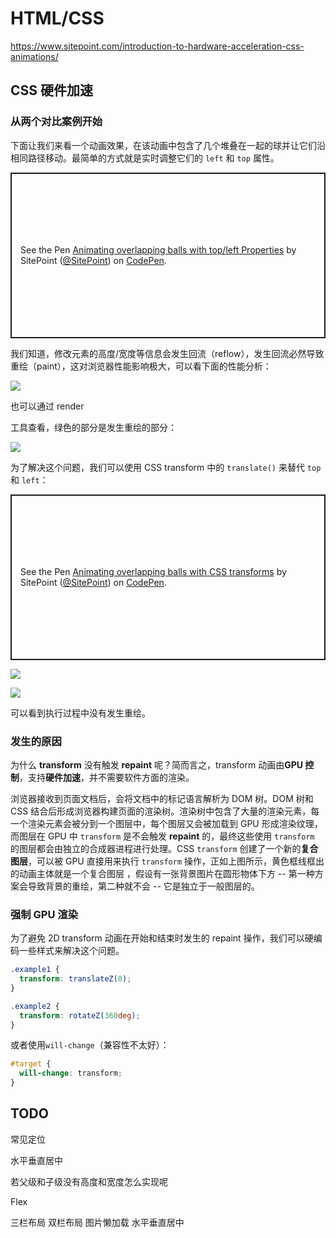 # HTML/CSS

https://www.sitepoint.com/introduction-to-hardware-acceleration-css-animations/

## CSS 硬件加速

### 从两个对比案例开始

下面让我们来看一个动画效果，在该动画中包含了几个堆叠在一起的球并让它们沿相同路径移动。最简单的方式就是实时调整它们的 `left` 和 `top` 属性。

<p class="codepen" data-height="265" data-theme-id="light" data-default-tab="html,result" data-user="SitePoint" data-slug-hash="WQVxQQ" style="height: 265px; box-sizing: border-box; display: flex; align-items: center; justify-content: center; border: 2px solid; margin: 1em 0; padding: 1em;" data-pen-title="Animating overlapping balls with top/left Properties">
  <span>See the Pen <a href="https://codepen.io/SitePoint/pen/WQVxQQ">
  Animating overlapping balls with top/left Properties</a> by SitePoint (<a href="https://codepen.io/SitePoint">@SitePoint</a>)
  on <a href="https://codepen.io">CodePen</a>.</span>
</p>
<script async src="https://static.codepen.io/assets/embed/ei.js"></script>



我们知道，修改元素的高度/宽度等信息会发生回流（reflow），发生回流必然导致重绘（paint），这对浏览器性能影响极大，可以看下面的性能分析：

![](http://cdn.yuzzl.top/blog/20201121233547.png)

也可以通过 render

   工具查看，绿色的部分是发生重绘的部分：

![](http://cdn.yuzzl.top/blog/20201121234508.png)

为了解决这个问题，我们可以使用 CSS transform 中的 `translate()` 来替代 `top` 和 `left`：

<p class="codepen" data-height="265" data-theme-id="light" data-default-tab="html,result" data-user="SitePoint" data-slug-hash="OyKXyK" style="height: 265px; box-sizing: border-box; display: flex; align-items: center; justify-content: center; border: 2px solid; margin: 1em 0; padding: 1em;" data-pen-title="Animating overlapping balls with CSS transforms">
  <span>See the Pen <a href="https://codepen.io/SitePoint/pen/OyKXyK">
  Animating overlapping balls with CSS transforms</a> by SitePoint (<a href="https://codepen.io/SitePoint">@SitePoint</a>)
  on <a href="https://codepen.io">CodePen</a>.</span>
</p>
<script async src="https://static.codepen.io/assets/embed/ei.js"></script>

![](http://cdn.yuzzl.top/blog/20201121234033.png)

![](http://cdn.yuzzl.top/blog/20201121234616.png)

可以看到执行过程中没有发生重绘。

### 发生的原因

为什么 **transform** 没有触发 **repaint** 呢？简而言之，transform 动画由**GPU 控制**，支持**硬件加速**，并不需要软件方面的渲染。

浏览器接收到页面文档后，会将文档中的标记语言解析为 DOM 树。DOM 树和 CSS 结合后形成浏览器构建页面的渲染树。渲染树中包含了大量的渲染元素，每一个渲染元素会被分到一个图层中，每个图层又会被加载到 GPU 形成渲染纹理，而图层在 GPU 中 `transform`
是不会触发 **repaint** 的，最终这些使用 `transform` 的图层都会由独立的合成器进程进行处理。CSS `transform` 创建了一个新的**复合图层**，可以被 GPU 直接用来执行 `transform`
操作，正如上图所示，黄色框线框出的动画主体就是一个复合图层 ，假设有一张背景图片在圆形物体下方 -- 第一种方案会导致背景的重绘，第二种就不会 -- 它是独立于一般图层的。

### 强制 GPU 渲染

为了避免 2D transform 动画在开始和结束时发生的 repaint 操作，我们可以硬编码一些样式来解决这个问题。

```css
.example1 {
  transform: translateZ(0);
}

.example2 {
  transform: rotateZ(360deg);
}
```

或者使用`will-change`（兼容性不太好）：

```scss
#target {
  will-change: transform;
}
```

## TODO

常见定位

水平垂直居中

若父级和子级没有高度和宽度怎么实现呢

Flex

三栏布局 双栏布局 图片懒加载 水平垂直居中

